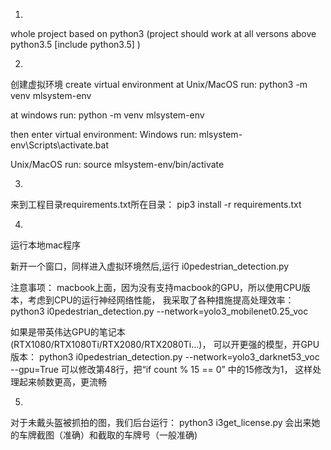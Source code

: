 1. 
whole project based on python3
(project should work at all versons above python3.5 [include python3.5] )

2. 
创建虚拟环境
create virtual environment
at Unix/MacOS run:
python3 -m venv  mlsystem-env

at windows run:
python -m venv  mlsystem-env

then enter virtual environment:
Windows run:
mlsystem-env\Scripts\activate.bat

Unix/MacOS run:
source mlsystem-env/bin/activate


3. 
来到工程目录requirements.txt所在目录：
pip3 install -r requirements.txt

4.
运行本地mac程序

新开一个窗口，同样进入虚拟环境然后,运行 i0pedestrian_detection.py

注意事项：
macbook上面，因为没有支持macbook的GPU，所以使用CPU版本，考虑到CPU的运行神经网络性能，
我采取了各种措施提高处理效率：
python3 i0pedestrian_detection.py  --network=yolo3_mobilenet0.25_voc


如果是带英伟达GPU的笔记本(RTX1080/RTX1080Ti/RTX2080/RTX2080Ti...)，
可以开更强的模型，开GPU版本：
python3 i0pedestrian_detection.py  --network=yolo3_darknet53_voc --gpu=True
可以修改第48行，把“if count % 15 == 0” 中的15修改为1， 这样处理起来帧数更高，更流畅

5.
对于未戴头盔被抓拍的图，我们后台运行：
python3 i3get_license.py
会出来她的车牌截图（准确）和截取的车牌号（一般准确)




